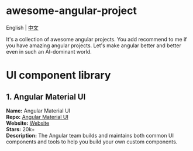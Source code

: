 # awesome-angular-project

English | [中文](README.md)

It's a collection of awesome angular projects. You add recommend to me if you have amazing angular projects. Let's make angular better and better even in such an AI-dominant world.

# UI component library
## 1. Angular Material UI
**Name:** Angular Material UI  
**Repo:** [Angular Material UI](https://link.juejin.cn/?target=https%3A%2F%2Fgithub.com%2Fangular%2Fcomponents)  
**Website:** [Website](https://link.juejin.cn/?target=https%3A%2F%2Fmaterial.angular.io%2F)  
**Stars:** 20k+  
**Description:** The Angular team builds and maintains both common UI components and tools to help you build your own custom components.